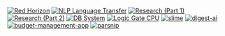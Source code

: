 [![Red Horizon](https://github-readme-stats.vercel.app/api/pin/?username=rbouaf&repo=red-horizon)](https://github.com/rbouaf/red-horizon)
[![NLP Language Transfer](https://github-readme-stats.vercel.app/api/pin/?username=rbouaf&repo=nlp-language-transfer)](https://github.com/rbouaf/nlp-language-transfer)
[![Research (Part 1)](https://github-readme-stats.vercel.app/api/pin/?username=rbouaf&repo=research-part-1)](https://github.com/rbouaf/research-part-1)
[![Research (Part 2)](https://github-readme-stats.vercel.app/api/pin/?username=rbouaf&repo=research-part-2)](https://github.com/rbouaf/research-part-2)
[![DB System](https://github-readme-stats.vercel.app/api/pin/?username=rbouaf&repo=db-system)](https://github.com/rbouaf/db-system)
[![Logic Gate CPU](https://github-readme-stats.vercel.app/api/pin/?username=rbouaf&repo=logic-gate-circuit-cpu)](https://github.com/rbouaf/logic-gate-cpu)
[![slime](https://github-readme-stats.vercel.app/api/pin/?username=rbouaf&repo=slime-mold-spread-simulation)](https://github.com/rbouaf/slime-mold-spread-simulation)
[![digest-ai](https://github-readme-stats.vercel.app/api/pin/?username=rbouaf&repo=digest-ai)](https://github.com/rbouaf/digest-ai)
[![budget-management-app](https://github-readme-stats.vercel.app/api/pin/?username=rbouaf&repo=budget-management-app)](https://github.com/rbouaf/budget-management-app)
[![parsnip](https://github-readme-stats.vercel.app/api/pin/?username=rbouaf&repo=parsnip)](https://github.com/rbouaf/parsnip)
